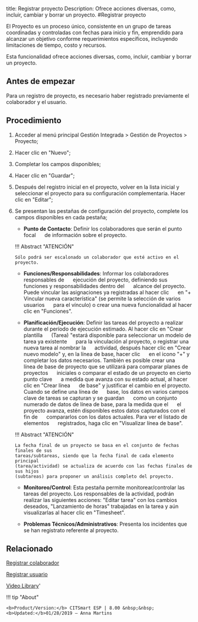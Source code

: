 title: Registrar proyecto
Description: Ofrece acciones diversas, como, incluir, cambiar y borrar un proyecto.
#Registrar proyecto


El Proyecto es un proceso único, consistente en un grupo de tareas coordinadas y
controladas con fechas para inicio y fin, emprendido para alcanzar un objetivo
conforme requerimientos específicos, incluyendo limitaciones de tiempo, costo y
recursos.

Esta funcionalidad ofrece acciones diversas, como, incluir, cambiar y borrar un
proyecto.

Antes de empezar
--------------------

Para un registro de proyecto, es necesario haber registrado previamente el
colaborador y el usuario.

Procedimiento
-----------------

1.  Acceder al menú principal Gestión Integrada \> Gestión de Proyectos \>
    Proyecto;

2.  Hacer clic en "Nuevo";

3.  Completar los campos disponibles;

4.  Hacer clic en "Guardar";

5.  Después del registro inicial en el proyecto, volver en la lista inicial y
    seleccionar el proyecto para su configuración complementaria. Hacer clic en
    "Editar";

6.  Se presentan las pestañas de configuración del proyecto, complete los campos
    disponibles en cada pestaña;

    - **Punto de Contacto**: Definir los colaboradores que serán el punto focal
     de información sobre el proyecto.
     
    !!! Abstract "ATENCIÓN"
     
        Sólo podrá ser escalonado un colaborador que esté activo en el proyecto.

         
    - **Funciones/Responsabilidades**: Informar los colaboradores responsables de
     ejecución del proyecto, definiendo sus funciones y responsabilidades dentro del
     alcance del proyecto. Puede vincular las asignaciones ya registradas al hacer clic
     en "+ Vincular nueva característica" (se permite la selección de varios usuarios
     para el vínculo) o crear una nueva funcionalidad al hacer clic en "Funciones".
     
     - **Planificación/Ejecución**: Definir las tareas del proyecto a realizar
     durante el período de ejecución estimado. Al hacer clic en "Crear plantilla
     (Tarea) "estará disponible para seleccionar un modelo de tarea ya existente
     para la vinculación al proyecto, o registrar una nueva tarea al nombrar la
     actividad, después hacer clic en "Crear nuevo modelo" y, en la línea de base, hacer clic
     en el icono "+" y completar los datos necesarios. También es posible crear una
     línea de base de proyecto que se utilizará para comparar planes de proyectos
     iniciales o comparar el estado de un proyecto en cierto punto clave
     a medida que avanza con su estado actual, al hacer clic en "Crear línea
     de base" y justificar el cambio en el proyecto. Cuando se define una línea de
     base, los datos en varios campos clave de tareas se capturan y se guardan
     como un conjunto numerado de datos de línea de base, para la medida que el
     el proyecto avanza, estén disponibles estos datos capturados con el fin de
     compararlos con los datos actuales. Para ver el listado de elementos
     registrados, haga clic en "Visualizar línea de base".


    !!! Abstract "ATENCIÓN"

        La fecha final de un proyecto se basa en el conjunto de fechas finales de sus
        tareas/subtareas, siendo que la fecha final de cada elemento principal
        (tarea/actividad) se actualiza de acuerdo con las fechas finales de sus hijos
        (subtareas) para proponer un análisis completo del proyecto.

     
     - **Monitoreo/Control**: Esta pestaña permite monitorear/controlar las tareas del proyecto.
     Los responsables de la actividad, podrán realizar las siguientes acciones: "Editar tarea" con 
     los cambios deseados, "Lanzamiento de horas" trabajadas en la tarea y aún visualizarlas al hacer 
     clic en "Timesheet".
     
     - **Problemas Técnicos/Administrativos**: Presenta los incidentes que se han registrato referente al proyecto.

Relacionado
-----------

[Registrar colaborador](/es-es/citsmart-esp-8/initial-settings/access-settings/user/register-employee.html)

[Registrar usuario](/es-es/citsmart-esp-8/initial-settings/access-settings/user/users.html)

<i class='fa fa-youtube-play  fa-2x' style='color:#97ce17;vertical-align: middle;'> </i> [Video Library](https://www.youtube.com/playlist?list=PLB5qK2uzf2ROTLt6Tt7uegzqwpXHX5nA2)'

!!! tip "About"

    <b>Product/Version:</b> CITSmart ESP | 8.00 &nbsp;&nbsp;
    <b>Updated:</b>01/28/2019 – Anna Martins

